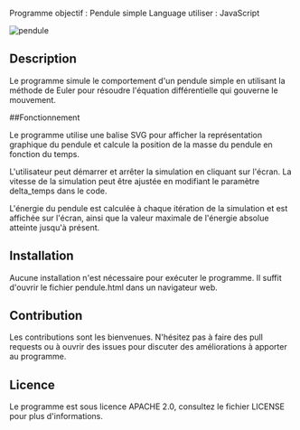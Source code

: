 Programme objectif  :  Pendule simple 
Language utiliser   : JavaScript

![pendule](https://user-images.githubusercontent.com/59121834/226168133-f6364d2f-8f60-4e5f-9474-9f360fa619e2.gif)

## Description

Le programme simule le comportement d'un pendule simple en utilisant la méthode de Euler pour résoudre l'équation différentielle qui gouverne le mouvement.

##Fonctionnement

Le programme utilise une balise SVG pour afficher la représentation graphique du pendule et calcule la position de la masse du pendule en fonction du temps.

L'utilisateur peut démarrer et arrêter la simulation en cliquant sur l'écran. La vitesse de la simulation peut être ajustée en modifiant le paramètre delta_temps dans le code.

L'énergie du pendule est calculée à chaque itération de la simulation et est affichée sur l'écran, ainsi que la valeur maximale de l'énergie absolue atteinte jusqu'à présent.
## Installation

Aucune installation n'est nécessaire pour exécuter le programme. Il suffit d'ouvrir le fichier pendule.html dans un navigateur web.
## Contribution

Les contributions sont les bienvenues. N'hésitez pas à faire des pull requests ou à ouvrir des issues pour discuter des améliorations à apporter au programme.
## Licence

Le programme est sous licence APACHE 2.0, consultez le fichier LICENSE pour plus d'informations.
